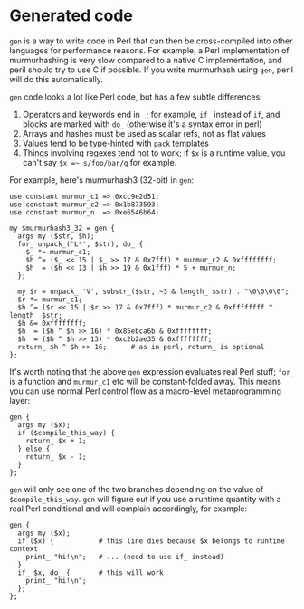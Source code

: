 # Generated code
`gen` is a way to write code in Perl that can then be cross-compiled into other
languages for performance reasons. For example, a Perl implementation of
murmurhashing is very slow compared to a native C implementation, and peril
should try to use C if possible. If you write murmurhash using `gen`, peril
will do this automatically.

`gen` code looks a lot like Perl code, but has a few subtle differences:

1. Operators and keywords end in `_`; for example, `if_` instead of `if`, and
   blocks are marked with `do_` (otherwise it's a syntax error in perl)
2. Arrays and hashes must be used as scalar refs, not as flat values
3. Values tend to be type-hinted with `pack` templates
4. Things involving regexes tend not to work; if `$x` is a runtime value, you
   can't say `$x =~ s/foo/bar/g` for example.

For example, here's murmurhash3 (32-bit) in `gen`:

```
use constant murmur_c1 => 0xcc9e2d51;
use constant murmur_c2 => 0x1b873593;
use constant murmur_n  => 0xe6546b64;

my $murmurhash3_32 = gen {
  args my ($str, $h);
  for_ unpack_('L*', $str), do_ {
    $_ *= murmur_c1;
    $h ^= ($_ << 15 | $_ >> 17 & 0x7fff) * murmur_c2 & 0xffffffff;
    $h  = ($h << 13 | $h >> 19 & 0x1fff) * 5 + murmur_n;
  };

  my $r = unpack_ 'V', substr_($str, ~3 & length_ $str) . "\0\0\0\0";
  $r *= murmur_c1;
  $h ^= ($r << 15 | $r >> 17 & 0x7fff) * murmur_c2 & 0xffffffff ^ length_ $str;
  $h &= 0xffffffff;
  $h  = ($h ^ $h >> 16) * 0x85ebca6b & 0xffffffff;
  $h  = ($h ^ $h >> 13) * 0xc2b2ae35 & 0xffffffff;
  return_ $h ^ $h >> 16;      # as in perl, return_ is optional
};
```

It's worth noting that the above `gen` expression evaluates real Perl stuff;
`for_` is a function and `murmur_c1` etc will be constant-folded away. This
means you can use normal Perl control flow as a macro-level metaprogramming
layer:

```
gen {
  args my ($x);
  if ($compile_this_way) {
    return_ $x + 1;
  } else {
    return_ $x - 1;
  }
};
```

`gen` will only see one of the two branches depending on the value of
`$compile_this_way`. `gen` will figure out if you use a runtime quantity with a
real Perl conditional and will complain accordingly, for example:

```
gen {
  args my ($x);
  if ($x) {           # this line dies because $x belongs to runtime context
    print_ "hi!\n";   # ... (need to use if_ instead)
  }
  if_ $x, do_ {       # this will work
    print_ "hi!\n";
  };
};
```
